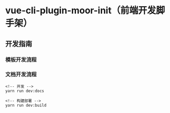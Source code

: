 # vue-cli-plugin-moor-init（前端开发脚手架）

## 开发指南
### 模板开发流程
### 文档开发流程
```
<!-- 开发 -->
yarn run dev:docs

<!-- 构建部署 -->
yarn run dev:build
```
